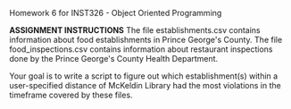 Homework 6 for INST326 - Object Oriented Programming

**ASSIGNMENT INSTRUCTIONS**
The file establishments.csv contains information about food establishments in Prince George's County. 
The file food_inspections.csv contains information about restaurant inspections done by the Prince George's County Health Department.

Your goal is to write a script to figure out which establishment(s) within a user-specified distance of McKeldin Library had the most violations in the timeframe covered by these files.
